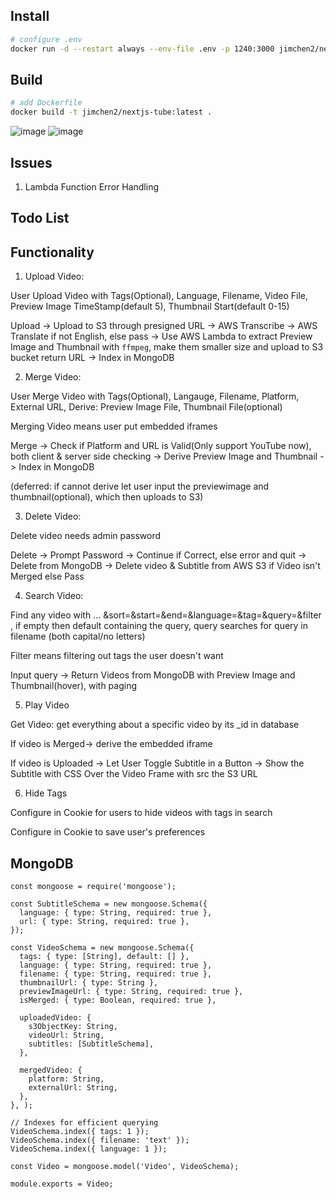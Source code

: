 
## Install 
```sh
# configure .env
docker run -d --restart always --env-file .env -p 1240:3000 jimchen2/nextjs-tube
```

## Build

```sh
# add Dockerfile
docker build -t jimchen2/nextjs-tube:latest .
```


![image](https://github.com/jimchen2/nextjs-tube/assets/123833550/d3bdba5f-ec8a-47a1-bbd3-4d51395c54d9)
![image](https://github.com/jimchen2/nextjs-tube/assets/123833550/1c88b3b5-dd68-4d65-a29d-397542c2e770)

## Issues

1. Lambda Function Error Handling


## Todo List
## Functionality

1. Upload Video:

User Upload Video with Tags(Optional), Language, Filename, Video File, Preview Image TimeStamp(default 5), Thumbnail Start(default 0-15)

Upload -> Upload to S3 through presigned URL -> AWS Transcribe -> AWS Translate if not English, else pass -> Use AWS Lambda to extract Preview Image and Thumbnail with `ffmpeg`, make them smaller size and upload to S3 bucket return URL -> Index in MongoDB

2. Merge Video:

User Merge Video with Tags(Optional), Langauge, Filename, Platform, External URL, 
Derive: Preview Image File, Thumbnail File(optional)

Merging Video means user put embedded iframes 

Merge -> Check if Platform and URL is Valid(Only support YouTube now), both client & server side checking -> Derive Preview Image and Thumbnail -> Index in MongoDB

(deferred: if cannot derive let user input the previewimage and thumbnail(optional), which then uploads to S3)

3. Delete Video:

Delete video needs admin password

Delete -> Prompt Password -> Continue if Correct, else error and quit -> Delete from MongoDB -> Delete video & Subtitle from AWS S3 if Video isn't Merged else Pass

4. Search Video:

Find any video with ... &sort=&start=&end=&language=&tag=&query=&filter , if empty then default containing the query, query searches for query in filename (both capital/no letters)

Filter means filtering out tags the user doesn't want

Input query -> Return Videos from MongoDB with Preview Image and Thumbnail(hover), with paging

5. Play Video 

Get Video: get everything about a specific video by its _id in database

If video is Merged-> derive the embedded iframe 

If video is Uploaded -> Let User Toggle Subtitle in a Button -> Show the Subtitle with CSS Over the Video Frame with src the S3 URL

6. Hide Tags

Configure in Cookie for users to hide videos with tags in search

Configure in Cookie to save user's preferences

## MongoDB 

```
const mongoose = require('mongoose');

const SubtitleSchema = new mongoose.Schema({
  language: { type: String, required: true },
  url: { type: String, required: true },
});

const VideoSchema = new mongoose.Schema({
  tags: { type: [String], default: [] },
  language: { type: String, required: true },
  filename: { type: String, required: true },
  thumbnailUrl: { type: String },
  previewImageUrl: { type: String, required: true },
  isMerged: { type: Boolean, required: true },

  uploadedVideo: {
    s3ObjectKey: String,
    videoUrl: String,
    subtitles: [SubtitleSchema],
  },

  mergedVideo: {
    platform: String,
    externalUrl: String,
  },
}, );

// Indexes for efficient querying
VideoSchema.index({ tags: 1 });
VideoSchema.index({ filename: 'text' });
VideoSchema.index({ language: 1 });

const Video = mongoose.model('Video', VideoSchema);

module.exports = Video;
```
